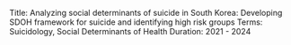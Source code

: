 Title: Analyzing social determinants of suicide in South Korea: Developing SDOH framework for suicide and identifying high risk groups
Terms: Suicidology, Social Determinants of Health
Duration: 2021 - 2024